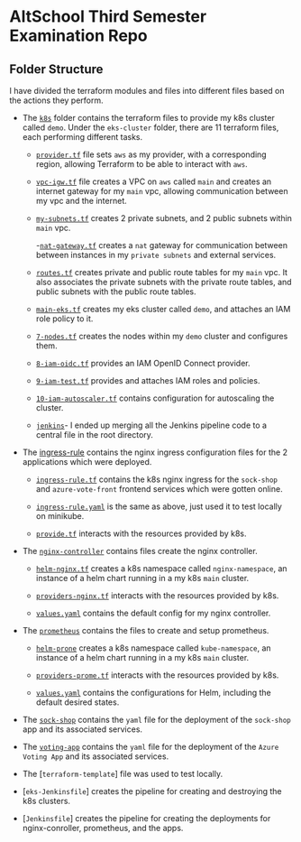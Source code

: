 # AltSchool Third Semester Examination Repo

## Folder Structure

I have divided the terraform modules and files into different files based on the actions they perform.

- The [`k8s`](https://github.com/PaulBoye-py/third-sem-exam/tree/main/k8s) folder contains the terraform files to provide my k8s cluster called `demo`. Under the `eks-cluster` folder, there are 11 terraform files, each performing different tasks.

  - [`provider.tf`](https://github.com/PaulBoye-py/third-sem-exam/blob/main/k8s/provider.tf) file sets `aws` as my provider, with a corresponding region, allowing Terraform to be able to interact with `aws`.

  - [`vpc-igw.tf`](https://github.com/PaulBoye-py/third-sem-exam/blob/main/k8s/vpc-igw.tf) file creates a VPC on `aws` called `main` and creates an internet gateway for my `main` vpc, allowing communication between my vpc and the internet.

  - [`my-subnets.tf`](https://github.com/PaulBoye-py/third-sem-exam/blob/main/k8s/my-subnets.tf) creates 2 private subnets, and 2 public subnets within `main` vpc.

    -[`nat-gateway.tf`](https://github.com/PaulBoye-py/third-sem-exam/blob/main/k8s/nat-gateway.tf) creates a `nat` gateway for communication between between instances in my `private subnets` and external services.

  - [`routes.tf`](https://github.com/PaulBoye-py/third-sem-exam/blob/main/k8s/routes.tf) creates private and public route tables for my `main` vpc. It also associates the private subnets with the private route tables, and public subnets with the public route tables.

  - [`main-eks.tf`](https://github.com/PaulBoye-py/third-sem-exam/blob/main/k8s/main-eks.tf) creates my eks cluster called `demo`, and attaches an IAM role policy to it.

  - [`7-nodes.tf`](https://github.com/PaulBoye-py/third-sem-exam/blob/main/eks-cluster/7-nodes.tf) creates the nodes within my `demo` cluster and configures them.

  - [`8-iam-oidc.tf`](https://github.com/PaulBoye-py/third-sem-exam/blob/main/eks-cluster/8-iam-oidc.tf) provides an IAM OpenID Connect provider.

  - [`9-iam-test.tf`](https://github.com/PaulBoye-py/third-sem-exam/blob/main/eks-cluster/9-iam-test.tf) provides and attaches IAM roles and policies.

  - [`10-iam-autoscaler.tf`](https://github.com/PaulBoye-py/third-sem-exam/blob/main/eks-cluster/10-iam-autoscaler.tf) contains configuration for autoscaling the cluster.

  - [`jenkins`](https://github.com/PaulBoye-py/third-sem-exam/blob/main/eks-cluster/jenkins)- I ended up merging all the Jenkins pipeline code to a central file in the root directory.

- The [ingress-rule](https://github.com/PaulBoye-py/third-sem-exam/tree/main/ingress-rule) contains the nginx ingress configuration files for the 2 applications which were deployed.

  - [`ingress-rule.tf`](https://github.com/PaulBoye-py/third-sem-exam/blob/main/ingress-rule/ingress-rule.tf) contains the k8s nginx ingress for the `sock-shop` and `azure-vote-front` frontend services which were gotten online.

  - [`ingress-rule.yaml`](https://github.com/PaulBoye-py/third-sem-exam/blob/main/ingress-rule/ingress-rule.yaml) is the same as above, just used it to test locally on minikube.

  - [`provide.tf`](https://github.com/PaulBoye-py/third-sem-exam/blob/main/ingress-rule/provide.tf) interacts with the resources provided by k8s.

- The [`nginx-controller`](https://github.com/PaulBoye-py/third-sem-exam/tree/main/nginx-controller) contains files create the nginx controller.

  - [`helm-nginx.tf`](https://github.com/PaulBoye-py/third-sem-exam/blob/main/nginx-controller/helm-nginx.tf) creates a k8s namespace called `nginx-namespace`, an instance of a helm chart running in a my k8s `main` cluster.

  - [`providers-nginx.tf`](https://github.com/PaulBoye-py/third-sem-exam/blob/main/nginx-controller/providers-nginx.tf) interacts with the resources provided by k8s.

  - [`values.yaml`](https://github.com/PaulBoye-py/third-sem-exam/tree/main/nginx-controller/values.yaml) contains the default config for my nginx controller.

- The [`prometheus`](https://github.com/PaulBoye-py/third-sem-exam/tree/main/prometheus) contains the files to create and setup prometheus.

  - [`helm-prone`](https://github.com/PaulBoye-py/third-sem-exam/blob/main/prometheus/helm-prome.tf) creates a k8s namespace called `kube-namespace`, an instance of a helm chart running in a my k8s `main` cluster.

  - [`providers-prome.tf`](https://github.com/PaulBoye-py/third-sem-exam/blob/main/prometheus/providers-prome.tf) interacts with the resources provided by k8s.

  - [`values.yaml`](https://github.com/PaulBoye-py/third-sem-exam/blob/main/prometheus/values.yaml) contains the configurations for Helm, including the default desired states.

- The [`sock-shop`](https://github.com/PaulBoye-py/third-sem-exam/tree/main/sock-shop) contains the `yaml` file for the deployment of the `sock-shop` app and its associated services.

- The [`voting-app`](https://github.com/PaulBoye-py/third-sem-exam/tree/main/voting-app) contains the `yaml` file for the deployment of the `Azure Voting App` and its associated services.

- The [`terraform-template`] file was used to test locally.

- [`eks-Jenkinsfile`] creates the pipeline for creating and destroying the k8s clusters.

- [`Jenkinsfile`] creates the pipeline for creating the deployments for nginx-conroller, prometheus, and the apps.
